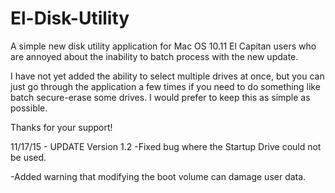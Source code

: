 # El-Disk-Utility
A simple new disk utility application for Mac OS 10.11 El Capitan users who are annoyed about the inability to batch process with the new update.

I have not yet added the ability to select multiple drives at once, but you can just go through the application a few times if you need to do something like batch secure-erase some drives. I would prefer to keep this as simple as possible.

Thanks for your support!

11/17/15 - UPDATE Version 1.2
-Fixed bug where the Startup Drive could not be used.

-Added warning that modifying the boot volume can damage user data.

